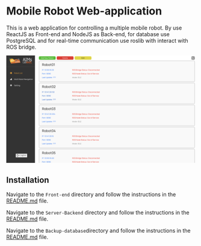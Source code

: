# Mobile Robot Web-application

This is a web application for controlling a multiple mobile robot. By use ReactJS as Front-end and NodeJS as Back-end, for database use PostgreSQL and for real-time communication use roslib with interact with ROS bridge.

![Mobile Robot Web-application](/Front-end/src/components/Image/Screenshot-Dashboard.png)

## Installation

Navigate to the `Front-end` directory and follow the instructions in the [README.md](Front-end/README.md) file.

Navigate to the `Server-Backend` directory and follow the instructions in the [README.md](Server-Backend/README.md) file.

Navigate to the `Backup-database`directory and follow the instructions in the [README.md](Backup-database/README.md) file.



